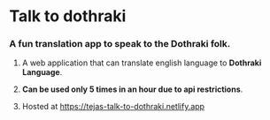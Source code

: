 # Talk to dothraki

### A fun translation app to speak to the Dothraki folk.

1. A web application that can translate english language to **Dothraki Language**.

2. **Can be used only 5 times in an hour due to api restrictions**.

3. Hosted at https://tejas-talk-to-dothraki.netlify.app
